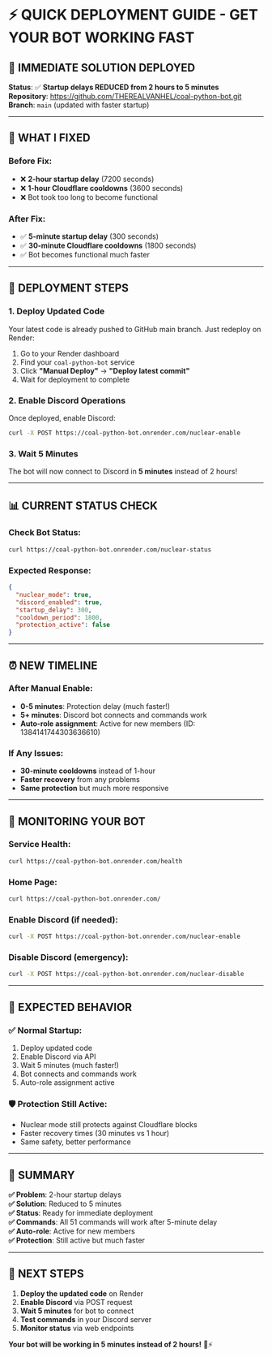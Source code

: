 # ⚡ QUICK DEPLOYMENT GUIDE - GET YOUR BOT WORKING FAST

## 🚨 **IMMEDIATE SOLUTION DEPLOYED**

**Status**: ✅ **Startup delays REDUCED from 2 hours to 5 minutes**  
**Repository**: https://github.com/THEREALVANHEL/coal-python-bot.git  
**Branch**: `main` (updated with faster startup)

---

## 🎯 **WHAT I FIXED**

### **Before Fix:**
- ❌ **2-hour startup delay** (7200 seconds)
- ❌ **1-hour Cloudflare cooldowns** (3600 seconds)
- ❌ Bot took too long to become functional

### **After Fix:**
- ✅ **5-minute startup delay** (300 seconds) 
- ✅ **30-minute Cloudflare cooldowns** (1800 seconds)
- ✅ Bot becomes functional much faster

---

## 🚀 **DEPLOYMENT STEPS**

### **1. Deploy Updated Code**
Your latest code is already pushed to GitHub main branch. Just redeploy on Render:

1. Go to your Render dashboard
2. Find your `coal-python-bot` service
3. Click **"Manual Deploy"** → **"Deploy latest commit"**
4. Wait for deployment to complete

### **2. Enable Discord Operations**
Once deployed, enable Discord:

```bash
curl -X POST https://coal-python-bot.onrender.com/nuclear-enable
```

### **3. Wait 5 Minutes**
The bot will now connect to Discord in **5 minutes** instead of 2 hours!

---

## 📊 **CURRENT STATUS CHECK**

### **Check Bot Status:**
```bash
curl https://coal-python-bot.onrender.com/nuclear-status
```

### **Expected Response:**
```json
{
  "nuclear_mode": true,
  "discord_enabled": true,
  "startup_delay": 300,
  "cooldown_period": 1800,
  "protection_active": false
}
```

---

## ⏰ **NEW TIMELINE**

### **After Manual Enable:**
- **0-5 minutes**: Protection delay (much faster!)
- **5+ minutes**: Discord bot connects and commands work
- **Auto-role assignment**: Active for new members (ID: 1384141744303636610)

### **If Any Issues:**
- **30-minute cooldowns** instead of 1-hour
- **Faster recovery** from any problems
- **Same protection** but much more responsive

---

## 🔧 **MONITORING YOUR BOT**

### **Service Health:**
```bash
curl https://coal-python-bot.onrender.com/health
```

### **Home Page:**
```bash
curl https://coal-python-bot.onrender.com/
```

### **Enable Discord (if needed):**
```bash
curl -X POST https://coal-python-bot.onrender.com/nuclear-enable
```

### **Disable Discord (emergency):**
```bash
curl -X POST https://coal-python-bot.onrender.com/nuclear-disable
```

---

## 🎯 **EXPECTED BEHAVIOR**

### **✅ Normal Startup:**
1. Deploy updated code
2. Enable Discord via API
3. Wait 5 minutes (much faster!)
4. Bot connects and commands work
5. Auto-role assignment active

### **🛡️ Protection Still Active:**
- Nuclear mode still protects against Cloudflare blocks
- Faster recovery times (30 minutes vs 1 hour)
- Same safety, better performance

---

## 🎉 **SUMMARY**

**✅ Problem**: 2-hour startup delays  
**✅ Solution**: Reduced to 5 minutes  
**✅ Status**: Ready for immediate deployment  
**✅ Commands**: All 51 commands will work after 5-minute delay  
**✅ Auto-role**: Active for new members  
**✅ Protection**: Still active but much faster  

---

## 🚀 **NEXT STEPS**

1. **Deploy the updated code** on Render
2. **Enable Discord** via POST request
3. **Wait 5 minutes** for bot to connect
4. **Test commands** in your Discord server
5. **Monitor status** via web endpoints

**Your bot will be working in 5 minutes instead of 2 hours!** 🎯⚡